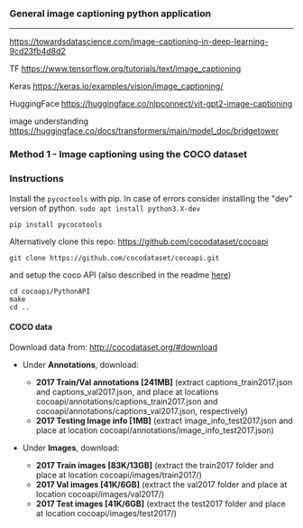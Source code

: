 ### General image captioning python application

-----

https://towardsdatascience.com/image-captioning-in-deep-learning-9cd23fb4d8d2

TF
https://www.tensorflow.org/tutorials/text/image_captioning

Keras
https://keras.io/examples/vision/image_captioning/

HuggingFace
https://huggingface.co/nlpconnect/vit-gpt2-image-captioning

image understanding 
https://huggingface.co/docs/transformers/main/model_doc/bridgetower


### Method 1 - Image captioning using the COCO dataset

### Instructions

Install the `pycoctools` with pip. In case of errors consider installing the "dev" version of python.
`sudo apt install python3.X-dev`

`pip install pycocotools`

Alternatively clone this repo: https://github.com/cocodataset/cocoapi  
```
git clone https://github.com/cocodataset/cocoapi.git  
```

and setup the coco API (also described in the readme [here](https://github.com/cocodataset/cocoapi)) 
```
cd cocoapi/PythonAPI  
make  
cd ..
```

#### COCO data
Download data from: http://cocodataset.org/#download

* Under **Annotations**, download:
  * **2017 Train/Val annotations [241MB]** (extract captions_train2017.json and captions_val2017.json, and place at locations cocoapi/annotations/captions_train2017.json and cocoapi/annotations/captions_val2017.json, respectively)  
  * **2017 Testing Image info [1MB]** (extract image_info_test2017.json and place at location cocoapi/annotations/image_info_test2017.json)

* Under **Images**, download:
  * **2017 Train images [83K/13GB]** (extract the train2017 folder and place at location cocoapi/images/train2017/)
  * **2017 Val images [41K/6GB]** (extract the val2017 folder and place at location cocoapi/images/val2017/)
  * **2017 Test images [41K/6GB]** (extract the test2017 folder and place at location cocoapi/images/test2017/)



